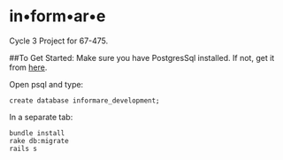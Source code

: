 # in&#8226;form&#8226;ar&#8226;e
Cycle 3 Project for 67-475.

##To Get Started:
Make sure you have PostgresSql installed. If not, get it from [here](http:postgresapp.com).

Open psql and type:
```
create database informare_development;
```

In a separate tab:
```
bundle install
rake db:migrate
rails s
```